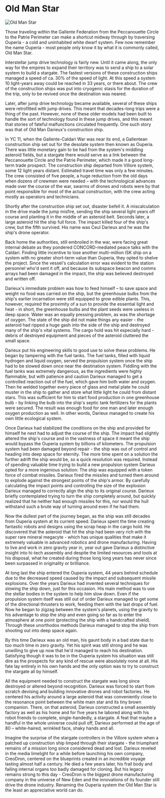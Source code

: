# Old Man Star

![Old Man Star](images/oldman.jpg)
<p>
	Those traveling within the Gallente Federation from the Peccanouette Circle to the Patrie Perimeter can make a shortcut midway through by traversing Ouperia - a cold and uninhabited white dwarf system. Few now remember the name Ouperia - most people only know it by what it is commonly called, Old Man Star.</p>
<p>
	Interstellar jump drive technology is fairly new. Until it came along, the only way for the empires to expand their territory was to send a ship to a solar system to build a stargate. The fastest versions of these construction ships managed a speed of ca. 30% of the speed of light. At this speed a system 10 light-years away could be reached in 33 years, or there about. The crew of the construction ships was put into cryogenic stasis for the duration of the trip, only to be revived once the destination was neared.</p>
<p>
	Later, after jump drive technology became available, several of these ships were retrofitted with jump drives. This meant that decades-long trips were a thing of the past. However, none of these older models had been built to handle the sort of technology found in these jump drives, and this meant that stories of fateful malfunctions circulated frequently. One such story was that of Old Man Darieux's construction ship.</p>
<p>
	In YC 11, when the Gallente-Caldari War was near its end, a Gallentean construction ship set out for the desolate system then known as Ouperia. There was little monetary gain to be had from the system's middling asteroid fields, but a stargate there would serve as a link between the Peccanouette Circle and the Patrie Perimeter, which made it a good long-term trade prospect. The construction ship departed from Villore system, some 12 light years distant. Estimated travel time was only a few minutes. The crew consisted of five people, a huge reduction from the old days when dozens of crewmen were needed – with the technological advances made over the course of the war, swarms of drones and robots were by that point responsible for most of the actual construction, with the crew acting mostly as operators and technicians.</p>
<p>
	Shortly after the construction ship set out, disaster befell it. A miscalculation in the drive made the jump misfire, sending the ship several light years off course and planting it in the middle of an asteroid belt. Seconds later, a large asteroid hit the ship full force. The impact killed four of the ship's crew, but the fifth survived. His name was Ceul Darieux and he was the ship's drone operator.</p>
<p>
	Back home the authorities, still embroiled in the war, were facing great internal debate as they pondered CONCORD-mediated peace talks with the Caldari. Finding little incentive to lose another multi-million ISK ship on a system with no greater short-term value than Ouperia, they opted to shelve the project. Since the vessel's calculation error was evident to the station personnel who'd sent it off, and because its subspace beacon and comms arrays had been damaged in the impact, the ship was believed destroyed and written off.</p>
<p>
	Darieux's immediate problem was how to feed himself – to save space and weight no food was carried on the ship, but the greenhouse bulbs from the ship's earlier incarnation were still equipped to grow edible plants. This, however, required the proximity of a sun to provide the essential light and heat - in short, the greenhouse bulbs and the plant seeds were useless in deep space. Water was an equally pressing problem, as was the shortage of oxygen. The state of the ship did not make things any easier - the asteroid had ripped a huge gash into the side of the ship and destroyed many of the ship's vital systems. The cargo hold was hit especially hard - debris of destroyed equipment and pieces of the asteroid cluttered the small space.</p>
<p>
	Darieux put his engineering skills to good use to solve these problems. He began by tampering with the fuel tanks. The fuel tanks, filled with liquid hydrogen and liquid oxygen, served the propulsion system once the ship had to be slowed down once near the destination system. Fiddling with the fuel tanks was extremely dangerous, as the ingredients were highly flammable, but with patience and caution Darieux managed to get a controlled reaction out of the fuel, which gave him both water and oxygen. Then he welded together every piece of glass and metal plate he could muster in the ship to gather and store what little light he could from distant stars. This was sufficient for him to start food production in one greenhouse bulb - by linking the bulb into the ship's septic tank fertilizers for the plants were secured. The result was enough food for one man and later enough oxygen production as well. In other words, Darieux managed to create his own little ecological system.</p>
<p>
	Once Darieux had stabilized the conditions on the ship and provided for himself he next had to adjust the course of the ship. The impact had slightly altered the ship's course and in the vastness of space it meant the ship would bypass the Ouperia system by billions of kilometers. The propulsion system had been damaged beyond repair - the ship was out of control and heading into deep space for eternity. The more time spent on a solution the further adrift the ship would be, so a quick resolution was required. Instead of spending valuable time trying to build a new propulsion system Darieux opted for a more ingenious solution: The ship was equipped with a token force of combat missiles. Darieux fired the missiles and turned them around to explode against the strongest points of the ship's armor. By carefully calculating the impact points and controlling the size of the explosion Darieux managed to correctly align the ship to its original course. Darieux briefly contemplated trying to turn the ship completely around, but quickly realized that he neither had enough missiles for this, nor would the hull withstand such a brute way of turning around even if he had them.</p>
<p>
	Now the dullest part of the journey began, as the ship was still decades from Ouperia system at its current speed. Darieux spent the time creating fantastic robots and designs using the scrap heap in the cargo hold. He discovered that the asteroid that hit the ship had been very rich with the super rare mineral megacyte - which has unique qualities that make it extremely valuable in advanced robotics and drone manufacturing. Having to live and work in zero gravity year in, year out gave Darieux a distinctive insight into hi-tech assembly and despite the limited resources and tools at his disposal, what he created during those long long years has never since been surpassed in originality or brilliance.</p>
<p>
	At long last the ship entered the Ouperia system, 44 years behind schedule due to the decreased speed caused by the impact and subsequent missile explosions. Over the years Darieux had invented several techniques for slowing the ship down, just for this occasion. His main method was to use the stellar bodies in the system to help him slow down. Even if the propulsion system itself was still out of order Darieux managed to get some of the directional thrusters to work, feeding them with the last drops of fuel. Now he began to zigzag between the system's planets, using the gravity to his advantage to stop the ship and even going so far as to enter the atmosphere at one point (protecting the ship with a handcrafted shield). Through these unorthodox methods Darieux managed to stop the ship from shooting out into deep space again.</p>
<p>
	By this time Darieux was an old man, his gaunt body in a bad state due to too much time in zero gravity. Yet his spirit was still strong and he was unwilling to give up now that he'd managed to reach his destination. Satisfying though it was to be in the Ouperia system his situation was still dire as the prospects for any kind of rescue were absolutely none at all. His fate lay entirely in his own hands and the only option was to try to construct the stargate all by himself.</p>
<p>
	All the equipment needed to construct the stargate was long since destroyed or altered beyond recognition. Darieux was forced to start from scratch devising and building innovative drones and robot factories. He centered his activity around a large asteroid that was conveniently close to the resonance point between the white main star and its tiny brown companion. There, on that asteroid, Darieux constructed a small assembly factory as well as his home and for five years he labored along with his robot friends to complete, single-handedly, a stargate. A feat that maybe a handful in the whole universe could pull off, Darieux performed at the age of 80 – white-haired, wrinkled face, shaky hands and all.</p>
<p>
	Imagine the surprise of the stargate controllers in the Villore system when a patched up construction ship limped through their stargate - the triumphant remains of a mission long since considered dead and lost. Darieux reveled in the media limelight for a while before launching his own company, CreoDron, centered on the blueprints created in an incredible voyage lasting almost half a century. He died a few years later, his frail body and failing internal organs too badly damaged for cloning. But his legacy remains strong to this day - CreoDron is the biggest drone manufacturing company in the universe of New Eden and the innovations of its founder still drive the drone industry. Renaming the Ouperia system the Old Man Star is the least an appreciative world can do.</p>

                            
                        
